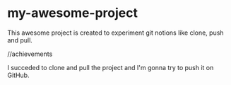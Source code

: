 # my-awesome-project

This awesome project is created to experiment git notions like clone, push and pull.

//achievements

I succeded to clone and pull the project and I'm gonna try to push it on GitHub.
